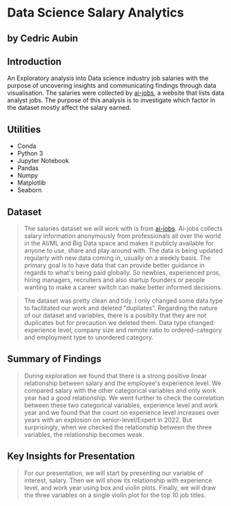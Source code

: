 # Data Science Salary Analytics
## by Cedric Aubin
## Introduction

An Exploratory analysis into Data science industry job salaries with the purpose of uncovering insights and communicating findings through data visualisation.
The salaries were collected by [ai-jobs](https://salaries.ai-jobs.net/download/), a website that lists data analyst jobs. The purpose of this analysis is to investigate which factor in the dataset mostly affect the salary earned.

## Utilities

- Conda
- Python 3
- Jupyter Notebook
- Pandas
- Numpy
- Matplotlib
- Seaborn

## Dataset

> The salaries dataset we will work with is from [ai-jobs](https://salaries.ai-jobs.net/download/). Ai-jobs collects salary information anonymously from professionals all over the world in the AI/ML and Big Data space and makes it publicly available for anyone to use, share and play around with. The data is being updated regularly with new data coming in, usually on a weekly basis.
The primary goal is to have data that can provide better guidance in regards to what's being paid globally. So newbies, experienced pros, hiring managers, recruiters and also startup founders or people wanting to make a career switch can make better informed decisions.

> The dataset was pretty clean and tidy. I only changed some data type to facilitated our work and deleted "dupliates". Regarding the nature of our dataset and variables, there is a posibity that they are not duplicates but for precaution we deleted them.
Data type changed: experience level, company size and remote ratio to ordered-category and employment type to unordered category.


## Summary of Findings

> During exploration we found that there is a strong positive linear relationship between salary and the employee's experience level. We compared salary with the other categorical variables and only work year had a good relationship. We went further to check the correlation between these two categorical variables, experience level and work year and we found that the count on experience level increases over years with an explosion on senior-level/Expert in 2022. But surprisingly, when we checked the relationship between the three variables, the relationship becomes weak.


## Key Insights for Presentation

> For our presentation, we will start by presenting our variable of interest, salary. Then we will show its relationship with experience level, and work year using box and violin plots. Finally, we will draw the three variables on a single violin plot for the top 10 job titles.
